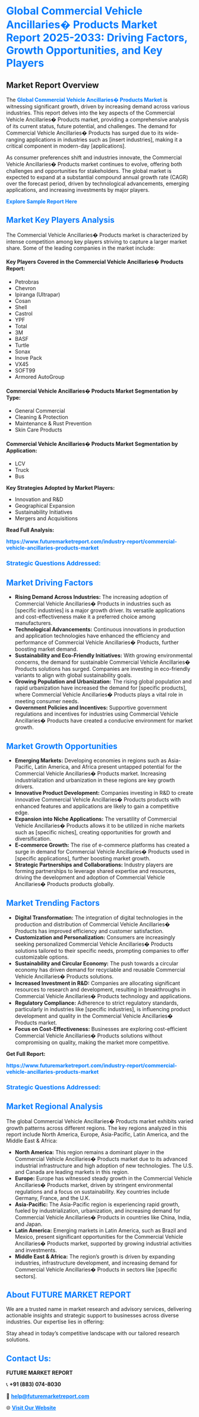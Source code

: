 <h1 style="color: #007BFF;">Global Commercial Vehicle Ancillaries� Products Market Report 2025-2033: Driving Factors, Growth Opportunities, and Key Players</h1>

<section id="overview">
<h2>Market Report Overview</h2>
<p>The <a href="https://www.futuremarketreport.com/industry-report/commercial-vehicle-ancillaries-products-market" style="color: #007BFF; text-decoration: none;"><strong>Global Commercial Vehicle Ancillaries� Products Market</strong></a> is witnessing significant growth, driven by increasing demand across various industries. This report delves into the key aspects of the Commercial Vehicle Ancillaries� Products market, providing a comprehensive analysis of its current status, future potential, and challenges. The demand for Commercial Vehicle Ancillaries� Products has surged due to its wide-ranging applications in industries such as [insert industries], making it a critical component in modern-day [applications].</p>
<p>As consumer preferences shift and industries innovate, the Commercial Vehicle Ancillaries� Products market continues to evolve, offering both challenges and opportunities for stakeholders. The global market is expected to expand at a substantial compound annual growth rate (CAGR) over the forecast period, driven by technological advancements, emerging applications, and increasing investments by major players.</p>
</section>

<section id="overview">
<p><a href="https://www.futuremarketreport.com/request-sample/reportId=64328" style="color: #007BFF; text-decoration: none;"><strong>Explore Sample Report Here</strong></a></p>
</section>

<section id="key-players">
<h2 style="color: #007BFF;">Market Key Players Analysis</h2>
<p>The Commercial Vehicle Ancillaries� Products market is characterized by intense competition among key players striving to capture a larger market share. Some of the leading companies in the market include:</p>
<h4>Key Players Covered in the Commercial Vehicle Ancillaries� Products Report:</h4>
<ul><li>Petrobras</li><li>Chevron</li><li>Ipiranga (Ultrapar)</li><li>Cosan</li><li>Shell</li><li>Castrol</li><li>YPF</li><li>Total</li><li>3M</li><li>BASF</li><li>Turtle</li><li>Sonax</li><li>Inove Pack</li><li>VX45</li><li>SOFT99</li><li>Armored AutoGroup</li></ul>
<h4>Commercial Vehicle Ancillaries� Products Market Segmentation by Type:</h4>
<ul><li>General Commercial</li><li>Cleaning &amp; Protection</li><li>Maintenance &amp; Rust Prevention</li><li>Skin Care Products</li></ul>

<h4>Commercial Vehicle Ancillaries� Products Market Segmentation by Application:</h4>
<ul><li>LCV</li><li>Truck</li><li>Bus</li></ul>
<p><strong>Key Strategies Adopted by Market Players:</strong></p>
<ul>
<li>Innovation and R&D</li>
<li>Geographical Expansion</li>
<li>Sustainability Initiatives</li>
<li>Mergers and Acquisitions</li>
</ul>
</section>

<section>
<p><strong>Read Full Analysis: </strong></p><a href="https://www.futuremarketreport.com/industry-report/commercial-vehicle-ancillaries-products-market" style="color: #007BFF; text-decoration: none;"><strong>https://www.futuremarketreport.com/industry-report/commercial-vehicle-ancillaries-products-market</strong></a>
<h3 style="color: #007BFF;">Strategic Questions Addressed:</h3>
</section>

<section id="driving-factors">
<h2 style="color: #007BFF;">Market Driving Factors</h2>
<ul>
<li><strong>Rising Demand Across Industries:</strong> The increasing adoption of Commercial Vehicle Ancillaries� Products in industries such as [specific industries] is a major growth driver. Its versatile applications and cost-effectiveness make it a preferred choice among manufacturers.</li>
<li><strong>Technological Advancements:</strong> Continuous innovations in production and application technologies have enhanced the efficiency and performance of Commercial Vehicle Ancillaries� Products, further boosting market demand.</li>
<li><strong>Sustainability and Eco-Friendly Initiatives:</strong> With growing environmental concerns, the demand for sustainable Commercial Vehicle Ancillaries� Products solutions has surged. Companies are investing in eco-friendly variants to align with global sustainability goals.</li>
<li><strong>Growing Population and Urbanization:</strong> The rising global population and rapid urbanization have increased the demand for [specific products], where Commercial Vehicle Ancillaries� Products plays a vital role in meeting consumer needs.</li>
<li><strong>Government Policies and Incentives:</strong> Supportive government regulations and incentives for industries using Commercial Vehicle Ancillaries� Products have created a conducive environment for market growth.</li>
</ul>
</section>

<section id="growth-opportunities">
<h2 style="color: #007BFF;">Market Growth Opportunities</h2>
<ul>
<li><strong>Emerging Markets:</strong> Developing economies in regions such as Asia-Pacific, Latin America, and Africa present untapped potential for the Commercial Vehicle Ancillaries� Products market. Increasing industrialization and urbanization in these regions are key growth drivers.</li>
<li><strong>Innovative Product Development:</strong> Companies investing in R&D to create innovative Commercial Vehicle Ancillaries� Products products with enhanced features and applications are likely to gain a competitive edge.</li>
<li><strong>Expansion into Niche Applications:</strong> The versatility of Commercial Vehicle Ancillaries� Products allows it to be utilized in niche markets such as [specific niches], creating opportunities for growth and diversification.</li>
<li><strong>E-commerce Growth:</strong> The rise of e-commerce platforms has created a surge in demand for Commercial Vehicle Ancillaries� Products used in [specific applications], further boosting market growth.</li>
<li><strong>Strategic Partnerships and Collaborations:</strong> Industry players are forming partnerships to leverage shared expertise and resources, driving the development and adoption of Commercial Vehicle Ancillaries� Products products globally.</li>
</ul>
</section>

<section id="trending-factors">
<h2 style="color: #007BFF;">Market Trending Factors</h2>
<ul>
<li><strong>Digital Transformation:</strong> The integration of digital technologies in the production and distribution of Commercial Vehicle Ancillaries� Products has improved efficiency and customer satisfaction.</li>
<li><strong>Customization and Personalization:</strong> Consumers are increasingly seeking personalized Commercial Vehicle Ancillaries� Products solutions tailored to their specific needs, prompting companies to offer customizable options.</li>
<li><strong>Sustainability and Circular Economy:</strong> The push towards a circular economy has driven demand for recyclable and reusable Commercial Vehicle Ancillaries� Products solutions.</li>
<li><strong>Increased Investment in R&D:</strong> Companies are allocating significant resources to research and development, resulting in breakthroughs in Commercial Vehicle Ancillaries� Products technology and applications.</li>
<li><strong>Regulatory Compliance:</strong> Adherence to strict regulatory standards, particularly in industries like [specific industries], is influencing product development and quality in the Commercial Vehicle Ancillaries� Products market.</li>
<li><strong>Focus on Cost-Effectiveness:</strong> Businesses are exploring cost-efficient Commercial Vehicle Ancillaries� Products solutions without compromising on quality, making the market more competitive.</li>
</ul>
</section>

<section>
<p><strong>Get Full Report: </strong></p><a href="https://www.futuremarketreport.com/industry-report/commercial-vehicle-ancillaries-products-market" style="color: #007BFF; text-decoration: none;"><strong>https://www.futuremarketreport.com/industry-report/commercial-vehicle-ancillaries-products-market</strong></a>
<h3 style="color: #007BFF;">Strategic Questions Addressed:</h3>
</section>


<section id="regional-analysis">
<h2 style="color: #007BFF;">Market Regional Analysis</h2>
<p>The global Commercial Vehicle Ancillaries� Products market exhibits varied growth patterns across different regions. The key regions analyzed in this report include North America, Europe, Asia-Pacific, Latin America, and the Middle East & Africa:</p>
<ul>
<li><strong>North America:</strong> This region remains a dominant player in the Commercial Vehicle Ancillaries� Products market due to its advanced industrial infrastructure and high adoption of new technologies. The U.S. and Canada are leading markets in this region.</li>
<li><strong>Europe:</strong> Europe has witnessed steady growth in the Commercial Vehicle Ancillaries� Products market, driven by stringent environmental regulations and a focus on sustainability. Key countries include Germany, France, and the U.K.</li>
<li><strong>Asia-Pacific:</strong> The Asia-Pacific region is experiencing rapid growth, fueled by industrialization, urbanization, and increasing demand for Commercial Vehicle Ancillaries� Products in countries like China, India, and Japan.</li>
<li><strong>Latin America:</strong> Emerging markets in Latin America, such as Brazil and Mexico, present significant opportunities for the Commercial Vehicle Ancillaries� Products market, supported by growing industrial activities and investments.</li>
<li><strong>Middle East & Africa:</strong> The region’s growth is driven by expanding industries, infrastructure development, and increasing demand for Commercial Vehicle Ancillaries� Products in sectors like [specific sectors].</li>
</ul>
</section>

<footer>
<h2 style="color: #007BFF;">About FUTURE MARKET REPORT</h2>
<p>We are a trusted name in market research and advisory services, delivering actionable insights and strategic support to businesses across diverse industries. Our expertise lies in offering:</p>

<p>Stay ahead in today’s competitive landscape with our tailored research solutions.</p>

<h2 style="color: #007BFF;">Contact Us:</h2>
<p><strong>FUTURE MARKET REPORT</strong></p>
<p>📞 <strong>+91 (883) 074-8030</strong></p>
<p>📧 <strong><a href="mailto:help@futuremarketreport.com" style="color: #007BFF;">help@futuremarketreport.com</a></strong></p>
<p>🌐 <strong><a href="https://www.futuremarketreport.com/" style="color: #007BFF;">Visit Our Website</a></strong></p>
</footer>